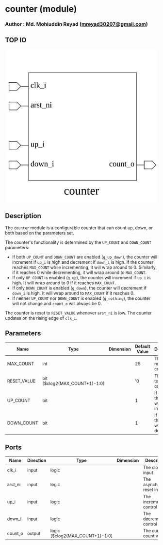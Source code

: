# counter (module)

### Author : Md. Mohiuddin Reyad (mreyad30207@gmail.com)

## TOP IO
<img src="./counter_top.svg">

## Description

The `counter` module is a configurable counter that can count up, down, or both based on the parameters set.

The counter's functionality is determined by the `UP_COUNT` and `DOWN_COUNT` parameters:

- If both `UP_COUNT` and `DOWN_COUNT` are enabled (`g_up_down`), the counter will increment if `up_i` is high and decrement if `down_i` is high. If the counter reaches `MAX_COUNT` while incrementing, it will wrap around to 0. Similarly, if it reaches 0 while decrementing, it will wrap around to `MAX_COUNT`.
- If only `UP_COUNT` is enabled (`g_up`), the counter will increment if `up_i` is high. It will wrap around to 0 if it reaches `MAX_COUNT`.
- If only `DOWN_COUNT` is enabled (`g_down`), the counter will decrement if `down_i` is high. It will wrap around to `MAX_COUNT` if it reaches 0.
- If neither `UP_COUNT` nor `DOWN_COUNT` is enabled (`g_nothing`), the counter will not change and `count_o` will always be 0.

The counter is reset to `RESET_VALUE` whenever `arst_ni` is low. The counter updates on the rising edge of `clk_i`.

## Parameters
|Name|Type|Dimension|Default Value|Description|
|-|-|-|-|-|
|MAX_COUNT|int||25|The maximum count value|
|RESET_VALUE|bit [$clog2(MAX_COUNT+1)-1:0]||'0|The value to reset the counter to|
|UP_COUNT|bit||1|If set to 1, the counter will increment|
|DOWN_COUNT|bit||1|If set to 1, the counter will decrement|

## Ports
|Name|Direction|Type|Dimension|Description|
|-|-|-|-|-|
|clk_i|input|logic||The clock input|
|arst_ni|input|logic||The asynchronous reset input|
|up_i|input|logic||The increment control input|
|down_i|input|logic||The decrement control input|
|count_o|output|logic [$clog2(MAX_COUNT+1)-1:0]||The current count value|
